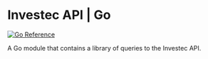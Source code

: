 # Investec API | Go

[![Go Reference](https://pkg.go.dev/badge/github.com/scholtz-gnome/investec-api-go.svg)](https://pkg.go.dev/github.com/scholtz-gnome/investec-api-go)

A Go module that contains a library of queries to the Investec API.
